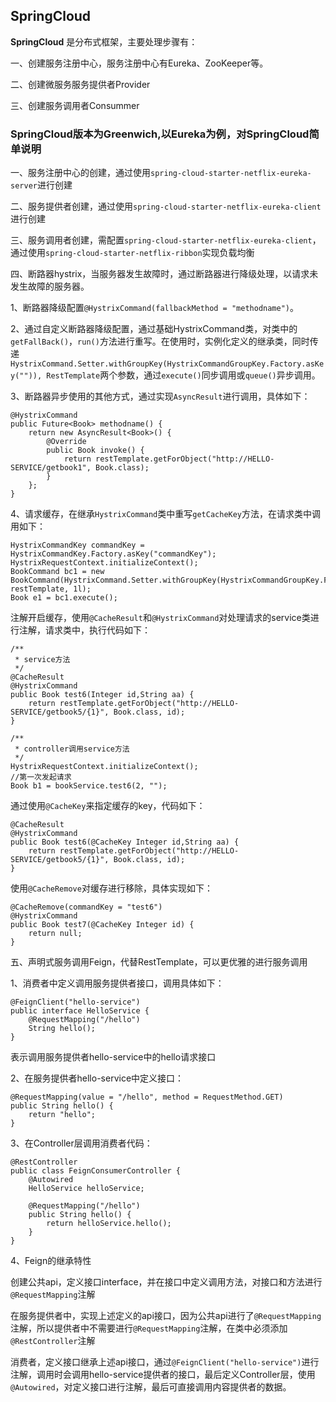 ## SpringCloud ##

**SpringCloud** 是分布式框架，主要处理步骤有：

一、创建服务注册中心，服务注册中心有Eureka、ZooKeeper等。

二、创建微服务服务提供者Provider

三、创建服务调用者Consummer

### SpringCloud版本为Greenwich,以Eureka为例，对SpringCloud简单说明 ###

一、服务注册中心的创建，通过使用`spring-cloud-starter-netflix-eureka-server`进行创建


二、服务提供者创建，通过使用`spring-cloud-starter-netflix-eureka-client`进行创建


三、服务调用者创建，需配置`spring-cloud-starter-netflix-eureka-client`，通过使用`spring-cloud-starter-netflix-ribbon`实现负载均衡

四、断路器hystrix，当服务器发生故障时，通过断路器进行降级处理，以请求未发生故障的服务器。

1、断路器降级配置`@HystrixCommand(fallbackMethod = "methodname")`。

2、通过自定义断路器降级配置，通过基础HystrixCommand类，对类中的`getFallBack()`，`run()`方法进行重写。在使用时，实例化定义的继承类，同时传递`HystrixCommand.Setter.withGroupKey(HystrixCommandGroupKey.Factory.asKey("")), RestTemplate`两个参数，通过`execute()`同步调用或`queue()`异步调用。

3、断路器异步使用的其他方式，通过实现`AsyncResult`进行调用，具体如下：

    @HystrixCommand
    public Future<Book> methodname() {
        return new AsyncResult<Book>() {
            @Override
            public Book invoke() {
                return restTemplate.getForObject("http://HELLO-SERVICE/getbook1", Book.class);
            }
        };
    }
4、请求缓存，在继承`HystrixCommand`类中重写`getCacheKey`方法，在请求类中调用如下：

	HystrixCommandKey commandKey = HystrixCommandKey.Factory.asKey("commandKey");
    HystrixRequestContext.initializeContext();
    BookCommand bc1 = new BookCommand(HystrixCommand.Setter.withGroupKey(HystrixCommandGroupKey.Factory.asKey("")).andCommandKey(commandKey), restTemplate, 1l);
    Book e1 = bc1.execute();

注解开启缓存，使用`@CacheResult`和`@HystrixCommand`对处理请求的service类进行注解，请求类中，执行代码如下：

	/**
	 * service方法
	 */
    @CacheResult
    @HystrixCommand
    public Book test6(Integer id,String aa) {
    	return restTemplate.getForObject("http://HELLO-SERVICE/getbook5/{1}", Book.class, id);
    }

	/**
	 * controller调用service方法
	 */
    HystrixRequestContext.initializeContext();
    //第一次发起请求
    Book b1 = bookService.test6(2, "");

    
通过使用`@CacheKey`来指定缓存的key，代码如下：

    @CacheResult
    @HystrixCommand
    public Book test6(@CacheKey Integer id,String aa) {
    	return restTemplate.getForObject("http://HELLO-SERVICE/getbook5/{1}", Book.class, id);
    }

使用`@CacheRemove`对缓存进行移除，具体实现如下：

    @CacheRemove(commandKey = "test6")
    @HystrixCommand
	public Book test7(@CacheKey Integer id) {
    	return null;
    }

五、声明式服务调用Feign，代替RestTemplate，可以更优雅的进行服务调用

1、消费者中定义调用服务提供者接口，调用具体如下：
    
    @FeignClient("hello-service")
    public interface HelloService {
    	@RequestMapping("/hello")
    	String hello();
    }

表示调用服务提供者hello-service中的hello请求接口

2、在服务提供者hello-service中定义接口：

    @RequestMapping(value = "/hello", method = RequestMethod.GET)
    public String hello() {
    	return "hello";
    }

3、在Controller层调用消费者代码：

	@RestController
	public class FeignConsumerController {
	    @Autowired
	    HelloService helloService;
	
	    @RequestMapping("/hello")
	    public String hello() {
	        return helloService.hello();
	    }
	}


4、Feign的继承特性

创建公共api，定义接口interface，并在接口中定义调用方法，对接口和方法进行`@RequestMapping`注解

在服务提供者中，实现上述定义的api接口，因为公共api进行了`@RequestMapping`注解，所以提供者中不需要进行`@RequestMapping`注解，在类中必须添加`@RestController`注解

消费者，定义接口继承上述api接口，通过`@FeignClient("hello-service")`进行注解，调用时会调用hello-service提供者的接口，最后定义Controller层，使用`@Autowired`，对定义接口进行注解，最后可直接调用内容提供者的数据。

